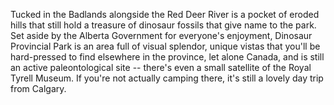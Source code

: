 Tucked in the Badlands alongside the Red Deer River is a pocket of eroded hills that still hold a treasure of dinosaur fossils that give name to the park. Set aside by the Alberta Government for everyone's enjoyment, Dinosaur Provincial Park is an area full of visual splendor, unique vistas that you'll be hard-pressed to find elsewhere in the province, let alone Canada, and is still an active paleontological site -- there's even a small satellite of the Royal Tyrell Museum. If you're not actually camping there, it's still a lovely day trip from Calgary. 